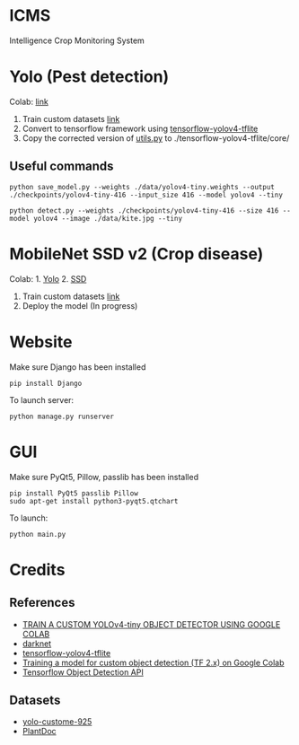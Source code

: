 # ICMS
Intelligence Crop Monitoring System

# Yolo (Pest detection)

Colab: [link](https://colab.research.google.com/drive/1s9fJ6iinkrNUkYxBil2mZuapegFuX0I7?usp=sharing)

1. Train custom datasets [link](https://medium.com/analytics-vidhya/train-a-custom-yolov4-tiny-object-detector-using-google-colab-b58be08c9593)
2. Convert to tensorflow framework using [tensorflow-yolov4-tflite](https://github.com/hunglc007/tensorflow-yolov4-tflite)
3. Copy the corrected version of [utils.py](pest_detection/utils.py) to ./tensorflow-yolov4-tflite/core/

## Useful commands
```
python save_model.py --weights ./data/yolov4-tiny.weights --output ./checkpoints/yolov4-tiny-416 --input_size 416 --model yolov4 --tiny

python detect.py --weights ./checkpoints/yolov4-tiny-416 --size 416 --model yolov4 --image ./data/kite.jpg --tiny

```
# MobileNet SSD v2 (Crop disease)

Colab: 1. [Yolo](https://colab.research.google.com/drive/1x9S9S_i2aMch_nu5KkL-a_TUmHIQCZhq?usp=sharing)
       2. [SSD](https://colab.research.google.com/drive/1LlZ4-69XQk1XzIrjd7hI5QX1RCxKdbg-?usp=sharing)

1. Train custom datasets [link](https://medium.com/analytics-vidhya/training-a-model-for-custom-object-detection-tf-2-x-on-google-colab-4507f2cc6b80#6dfc)
2. Deploy the model (In progress)

# Website

Make sure Django has been installed

```
pip install Django
```

To launch server:

```
python manage.py runserver
```

# GUI

Make sure PyQt5, Pillow, passlib has been installed

```
pip install PyQt5 passlib Pillow
sudo apt-get install python3-pyqt5.qtchart
```

To launch:

```
python main.py
```

# Credits

## References
* [TRAIN A CUSTOM YOLOv4-tiny OBJECT DETECTOR USING GOOGLE COLAB](https://medium.com/analytics-vidhya/train-a-custom-yolov4-tiny-object-detector-using-google-colab-b58be08c9593)
* [darknet](https://github.com/AlexeyAB/darknet#yolo-v4-in-other-frameworks)
* [tensorflow-yolov4-tflite](https://github.com/hunglc007/tensorflow-yolov4-tflite)
* [Training a model for custom object detection (TF 2.x) on Google Colab](https://medium.com/analytics-vidhya/training-a-model-for-custom-object-detection-tf-2-x-on-google-colab-4507f2cc6b80#6dfc)
* [Tensorflow Object Detection API](https://github.com/tensorflow/models/)

## Datasets
* [yolo-custome-925](https://universe.roboflow.com/nirmani/yolo-custome-925)
* [PlantDoc](https://universe.roboflow.com/joseph-nelson/plantdoc)
